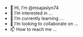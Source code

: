 - 👋 Hi, I’m @msajaslyn74
- 👀 I’m interested in <coding and debugging>...
- 🌱 I’m currently learning ...
- 💞️ I’m looking to collaborate on ...
- 📫 How to reach me ...

<!---
msajaslyn74/msajaslyn74 is a ✨ special ✨ repository because its `README.md` (this file) appears on your GitHub profile.
You can click the Preview link to take a look at your changes.
--->
